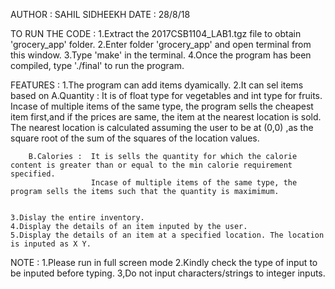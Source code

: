 
AUTHOR	:	SAHIL SIDHEEKH
DATE	:	28/8/18

TO RUN THE CODE :
	1.Extract the 2017CSB1104_LAB1.tgz file to obtain 'grocery_app' folder.
	2.Enter folder 'grocery_app' and open terminal from this window.
	3.Type 'make' in the terminal.
	4.Once the program has been compiled, type './final' to run the program.


FEATURES	:
	1.The program can add items dyamically.
	2.It can sel items based on
		A.Quantity :  It is of float type for vegetables and int type for fruits.
					  Incase of multiple items of the same type, the program sells the cheapest item first,and if the prices are same, the item at the nearest location is sold.
					  The nearest location is calculated assuming the user to be at (0,0) ,as the square root of the sum of the squares of the location values.   

		B.Calories :  It is sells the quantity for which the calorie content is greater than or equal to the min calorie requirement specified.					  
					  Incase of multiple items of the same type, the program sells the items such that the quantity is maximimum. 


	3.Dislay the entire inventory.
	4.Display the details of an item inputed by the user.
	5.Display the details of an item at a specified location. The location is inputed as X Y.


NOTE	:
	1.Please run in full screen mode
	2.Kindly check the type of input to be inputed before typing.
	3,Do not input characters/strings to integer inputs.  
